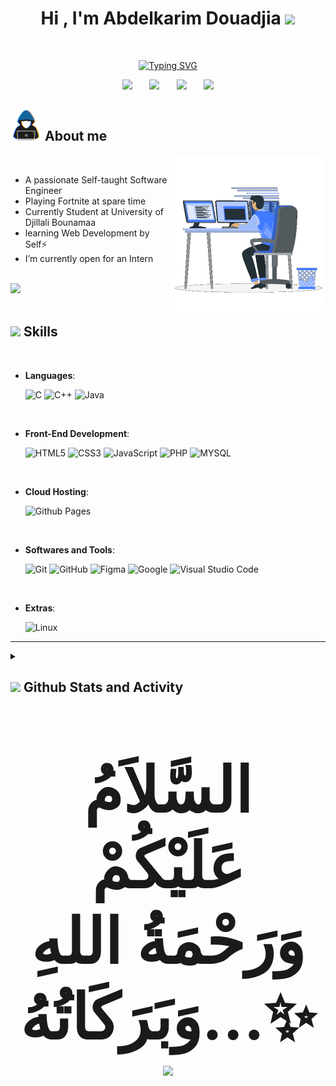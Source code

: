 <!--### Hi there 👋-->
<h1 align="center"><b>Hi , I'm Abdelkarim Douadjia </b><img src="https://media.giphy.com/media/hvRJCLFzcasrR4ia7z/giphy.gif" width="35"></h1>


<br>



<p align="center">
  <!-- Typing SVG by DenverCoder1 - https://github.com/DenverCoder1/readme-typing-svg -->
  <a href="https://github.com/AbdelkarimDouadjia"><img src="https://readme-typing-svg.demolab.com?font=Exo&weight=500&size=24&pause=1000&center=true&vCenter=true&width=320&lines=Front-End+Developer;Computer+Science+Student+!;Always+learning+new+things!+" alt="Typing SVG" /></a>
</p>


<!-- Social icons section -->
<p align="center">
  <a href="https://www.linkedin.com/in/abdelkarimdouadjia/"><img src="https://img.icons8.com/material/48/228BE6/linkedin--v1.png"/></a>
  &#8287;&#8287;&#8287;&#8287;&#8287;
  <a href="https://www.instagram.com/abdelkarimdouadjia/"><img src="https://img.icons8.com/material/48/228BE6/instagram-new--v1.png"/></a>
  &#8287;&#8287;&#8287;&#8287;&#8287;
  <a href="https://twitter.com/KarimDouadjia" alt="Discord" title="Dev Pro Tips Discord Server"><img src="https://img.icons8.com/material/48/228BE6/twitter--v2.png"/></a>
  &#8287;&#8287;&#8287;&#8287;&#8287;
  <a href="https://stackoverflow.com/users/21433830/abdelkarim-douadjia?tab=profile"><img src="https://img.icons8.com/material/48/228BE6/stackoverflow.png"/></a>
</p>


## <picture><img src = "./assets/Images/about_me.gif" width = 50px></picture> **About me**
<picture> <img align="right" src="./assets/Images/Right_Side.gif" width = 250px></picture>
<br>
- A passionate Self-taught Software Engineer
- Playing Fortnite at spare time
- Currently Student at University of Djillali Bounamaa
- learning Web Development by Self⚡
- I’m currently open for an Intern <!--or a new job opportunity, this is [my resume](https://read.cv/0xabdulkhalid)--> <!-- Personal website [link](https://www.)-->
<br><br>
<!--
 I am a highly motivated 🔭and ambitious computer science student🧑‍💻 currently in my second year at university Djillali Bounama. I have a passion⚡for software engineering 🚀 and am constantly seeking to expand my knowledge and skills in this field . Despite my lack of professional experience, I have demonstrated strong problem-solving abilities and a proactive attitude through various personal projects  and coursework. I am eager to apply my talents and abilities to real-world projects and make a positive impact in the industry.
 </p>
-->
<img src="https://user-images.githubusercontent.com/73097560/115834477-dbab4500-a447-11eb-908a-139a6edaec5c.gif"><br><br>

## <img src="https://media2.giphy.com/media/QssGEmpkyEOhBCb7e1/giphy.gif?cid=ecf05e47a0n3gi1bfqntqmob8g9aid1oyj2wr3ds3mg700bl&rid=giphy.gif" width ="25"><b> Skills</b>
<br>

<p align="center">

- **Languages**:
    
    ![C](https://img.shields.io/badge/C%20-%232370ED.svg?style=for-the-badge&logo=c&logoColor=white)
    ![C++](https://img.shields.io/badge/C++%20-%2300599C.svg?style=for-the-badge&logo=c%2B%2B&logoColor=white)
    ![Java](https://img.shields.io/badge/Java%20-%2314354C.svg?style=for-the-badge&logo=python&logoColor=white)

<br>   
    
- **Front-End Development**:

   ![HTML5](https://img.shields.io/badge/HTML5%20-%23E34F26.svg?style=for-the-badge&logo=html5&logoColor=white)
   ![CSS3](https://img.shields.io/badge/CSS%20-%231572B6.svg?style=for-the-badge&logo=css3&logoColor=white)
   ![JavaScript](https://img.shields.io/badge/JavaScript%20-%23F7DF1E.svg?style=for-the-badge&logo=javascript&logoColor=black)
   ![PHP](https://img.shields.io/badge/PHP%20-%23121011.svg?style=for-the-badge&logo=php&logoColor=white)
   ![MYSQL](https://img.shields.io/badge/MYSQL%20-%2314354C.svg?style=for-the-badge&logo=mysql&logoColor=white)

<br>

- **Cloud Hosting**:

    ![Github Pages](https://img.shields.io/badge/GitHub%20Pages-%23327FC7.svg?style=for-the-badge&logo=github&logoColor=white)
    
<br>

- **Softwares and Tools**:

    ![Git](https://img.shields.io/badge/git-%23F05033.svg?style=for-the-badge&logo=git&logoColor=white)
    ![GitHub](https://img.shields.io/badge/github-%23121011.svg?style=for-the-badge&logo=github&logoColor=white)
    ![Figma](https://img.shields.io/badge/Figma-F24E1E?style=for-the-badge&logo=figma&logoColor=white)
    ![Google](https://img.shields.io/badge/google-%234285F4.svg?style=for-the-badge&logo=google&logoColor=white)
    ![Visual Studio Code](https://img.shields.io/badge/Visual%20Studio%20Code-0078d7.svg?style=for-the-badge&logo=visual-studio-code&logoColor=white)
    

<br>

- **Extras**:
 
    ![Linux](https://img.shields.io/badge/linux-%23000000.svg?style=for-the-badge&logo=linux&logoColor=white)
</p>



-----



<details> 
  <summary><h2>  <img src="https://media.giphy.com/media/iY8CRBdQXODJSCERIr/giphy.gif" width="35"><b> Github Stats and Activity </b></h2></summary>

  <h3>🔥 Streak Stats</h3>
   <img src="http://studiopixel.in/wp-content/uploads/2017/11/senior-front-end-developer-openings-1.gif" alt="MarineGEO circle logo" width="40%" align="right">
 
![](https://github-readme-stats.vercel.app/api?username=AbdelkarimDouadjia&theme=tokyonight&hide_border=false&include_all_commits=false&count_private=false)<h3>💻 GitHub Profile Stats</h3>
 
![](https://github-readme-streak-stats.herokuapp.com/?user=AbdelkarimDouadjia&theme=tokyonight&hide_border=false)<br/>
![](https://github-readme-stats.vercel.app/api/top-langs/?username=AbdelkarimDouadjia&theme=tokyonight&hide_border=false&include_all_commits=false&count_private=false&layout=compact)
 

  ---
[![](https://visitcount.itsvg.in/api?id=AbdelkarimDouadjia&icon=0&color=0)](https://visitcount.itsvg.in)

</details>

<!--![Snake animation](https://github.com/tassneemaltaf/tassneemaltaf/blob/output/github-contribution-grid-snake.svg)-->
<br>
<br>
<br>

<div  align='center'>

### <b style="font-size: 100px;" size= "7">السَّلاَمُ عَلَيْكُمْ وَرَحْمَةُ اللهِ وَبَرَكَاتُهُ...✨</b>
 <img src="https://user-images.githubusercontent.com/73097560/115834477-dbab4500-a447-11eb-908a-139a6edaec5c.gif">

</div>
<br>
<br>

<!-- <p align="center">
  <a href="https://github.com/AbdelkarimDouadjia">
<img src="https://readme-typing-svg.demolab.com?font=Exo+2&size=24&duration=2&center=true&vCenter=true&repeat=false&width=320&lines=Abdelkarim+Douadjia" alt="Typing SVG" /></a>
</p>-->
<!--
**AbdelkarimDouadjia/AbdelkarimDouadjia** is a ✨ _special_ ✨ repository because its `README.md` (this file) appears on your GitHub profile.

Here are some ideas to get you started:

- 🔭 I’m currently working on ...
- 🌱 I’m currently learning ...
- 👯 I’m looking to collaborate on ...
- 🤔 I’m looking for help with ...
- 💬 Ask me about ...
- 📫 How to reach me: ...
- 😄 Pronouns: ...
- ⚡ Fun fact: ...
-->
<!--## 🌐 Socials:
[![Facebook](https://img.shields.io/badge/Facebook-%231877F2.svg?logo=Facebook&logoColor=white)](https://facebook.com/AbdelkarimDouadjia) [![Instagram](https://img.shields.io/badge/Instagram-%23E4405F.svg?logo=Instagram&logoColor=white)](https://instagram.com/AbdelkarimDouadjia) [![LinkedIn](https://img.shields.io/badge/LinkedIn-%230077B5.svg?logo=linkedin&logoColor=white)](https://linkedin.com/in/abdelkarim-douadjia-589789261) [![Stack Overflow](https://img.shields.io/badge/-Stackoverflow-FE7A16?logo=stack-overflow&logoColor=white)](https://stackoverflow.com/users/21433830) [![Twitter](https://img.shields.io/badge/Twitter-%231DA1F2.svg?logo=Twitter&logoColor=white)](https://twitter.com/KarimDouadjia) -->

<!--
## <img src="https://media2.giphy.com/media/QssGEmpkyEOhBCb7e1/giphy.gif?cid=ecf05e47a0n3gi1bfqntqmob8g9aid1oyj2wr3ds3mg700bl&rid=giphy.gif" width ="25"><b> Skills</b>

![C](https://img.shields.io/badge/c-%2300599C.svg?style=for-the-badge&logo=c&logoColor=white) ![Java](https://img.shields.io/badge/java-%23ED8B00.svg?style=for-the-badge&logo=java&logoColor=white) ![HTML5](https://img.shields.io/badge/html5-%23E34F26.svg?style=for-the-badge&logo=html5&logoColor=white) ![CSS3](https://img.shields.io/badge/css3-%231572B6.svg?style=for-the-badge&logo=css3&logoColor=white) ![TailwindCSS](https://img.shields.io/badge/tailwindcss-%2338B2AC.svg?style=for-the-badge&logo=tailwind-css&logoColor=white) ![TypeScript](https://img.shields.io/badge/typescript-%23007ACC.svg?style=for-the-badge&logo=typescript&logoColor=white) ![PHP](https://img.shields.io/badge/php-%23777BB4.svg?style=for-the-badge&logo=php&logoColor=white) ![JavaScript](https://img.shields.io/badge/javascript-%23323330.svg?style=for-the-badge&logo=javascript&logoColor=%23F7DF1E) ![Express.js](https://img.shields.io/badge/express.js-%23404d59.svg?style=for-the-badge&logo=express&logoColor=%2361DAFB) ![NPM](https://img.shields.io/badge/NPM-%23000000.svg?style=for-the-badge&logo=npm&logoColor=white) ![Next JS](https://img.shields.io/badge/Next-black?style=for-the-badge&logo=next.js&logoColor=white) ![React](https://img.shields.io/badge/react-%2320232a.svg?style=for-the-badge&logo=react&logoColor=%2361DAFB) ![SASS](https://img.shields.io/badge/SASS-hotpink.svg?style=for-the-badge&logo=SASS&logoColor=white) ![Threejs](https://img.shields.io/badge/threejs-black?style=for-the-badge&logo=three.js&logoColor=white) ![TailwindCSS](https://img.shields.io/badge/tailwindcss-%2338B2AC.svg?style=for-the-badge&logo=tailwind-css&logoColor=white) ![MySQL](https://img.shields.io/badge/mysql-%2300f.svg?style=for-the-badge&logo=mysql&logoColor=white) ![MongoDB](https://img.shields.io/badge/MongoDB-%234ea94b.svg?style=for-the-badge&logo=mongodb&logoColor=white) ![Adobe Photoshop](https://img.shields.io/badge/adobephotoshop-%2331A8FF.svg?style=for-the-badge&logo=adobephotoshop&logoColor=white) 	![Figma](https://img.shields.io/badge/figma-%23F24E1E.svg?style=for-the-badge&logo=figma&logoColor=white) ![Notion](https://img.shields.io/badge/Notion-%23000000.svg?style=for-the-badge&logo=notion&logoColor=white)
-->
   <!-- ![GNU BASH](https://img.shields.io/badge/GNU%20Bash-000000?style=for-the-badge&logo=GNU%20Bash&logoColor=white)
    ![Markdown](https://img.shields.io/badge/markdown-%23000000.svg?style=for-the-badge&logo=markdown&logoColor=white) 
![Arch Linux](https://img.shields.io/badge/Arch_Linux-1793D1?style=for-the-badge&logo=arch-linux&logoColor=white) --> 
<!-- 📊 Github Stats-->

  <!--## 💰 You can help me by Donating
  [![BuyMeACoffee](https://img.shields.io/badge/Buy%20Me%20a%20Coffee-ffdd00?style=for-the-badge&logo=buy-me-a-coffee&logoColor=black)](https://buymeacoffee.com/d.abdelkarim) [![Ko-Fi](https://img.shields.io/badge/Ko--fi-F16061?style=for-the-badge&logo=ko-fi&logoColor=white)](https://ko-fi.com/abdelkarimdouadjia) -->
 

